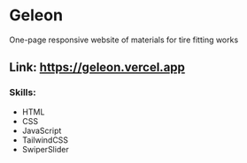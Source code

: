 # Geleon
One-page responsive website of materials for tire fitting works
## Link: https://geleon.vercel.app
### Skills: 
- HTML
- CSS
- JavaScript
- TailwindCSS
- SwiperSlider
